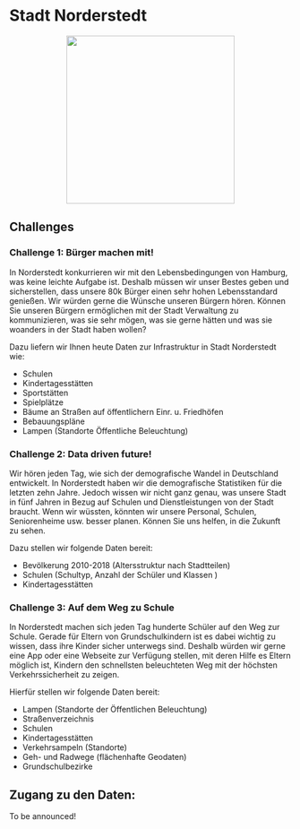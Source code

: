 # Stadt Norderstedt

<div align="center">
  <img src="https://smartcountry-hacks.de/wp-content/uploads/2018/11/norderstedt_logo.png"  width="300px"/>
</div>


## Challenges

### Challenge 1: Bürger machen mit!
In Norderstedt konkurrieren wir mit den Lebensbedingungen von Hamburg, was keine leichte Aufgabe ist. Deshalb müssen wir unser Bestes geben und sicherstellen, dass unsere 80k Bürger einen sehr hohen Lebensstandard genießen. Wir würden gerne die Wünsche unseren Bürgern hören. Können Sie unseren Bürgern ermöglichen mit der Stadt Verwaltung zu kommunizieren, was sie sehr mögen, was sie gerne hätten und was sie woanders in der Stadt haben wollen?

Dazu liefern wir Ihnen heute Daten zur Infrastruktur in Stadt Norderstedt wie:

* Schulen
* Kindertagesstätten
* Sportstätten
* Spielplätze
* Bäume an Straßen auf öffentlichern Einr. u. Friedhöfen
* Bebauungspläne
* Lampen (Standorte Öffentliche Beleuchtung)


### Challenge 2: Data driven future!
Wir hören jeden Tag, wie sich der demografische Wandel in Deutschland entwickelt. In Norderstedt haben wir die demografische Statistiken für die letzten zehn Jahre. Jedoch wissen wir nicht ganz genau, was unsere Stadt in fünf Jahren in Bezug auf Schulen und Dienstleistungen von der Stadt braucht. Wenn wir wüssten, könnten wir unsere Personal, Schulen, Seniorenheime usw. besser planen. Können Sie uns helfen, in die Zukunft zu sehen.

Dazu stellen wir  folgende Daten bereit:

* Bevölkerung 2010-2018 (Altersstruktur nach Stadtteilen)
* Schulen (Schultyp, Anzahl der Schüler und Klassen )
* Kindertagesstätten


### Challenge 3: Auf dem Weg zu Schule

In Norderstedt machen sich jeden Tag hunderte Schüler auf den Weg zur Schule. Gerade für Eltern von Grundschulkindern ist es dabei wichtig zu wissen, dass ihre Kinder sicher unterwegs sind.  Deshalb würden wir gerne eine App oder eine Webseite zur Verfügung stellen, mit deren Hilfe es Eltern möglich ist, Kindern den schnellsten beleuchteten Weg mit der höchsten Verkehrssicherheit zu zeigen.

Hierfür stellen wir folgende Daten bereit:


* Lampen (Standorte der Öffentlichen Beleuchtung)
* Straßenverzeichnis
* Schulen
* Kindertagesstätten
* Verkehrsampeln (Standorte)
* Geh- und Radwege (flächenhafte Geodaten)
* Grundschulbezirke


## Zugang zu den Daten:

To be announced!
